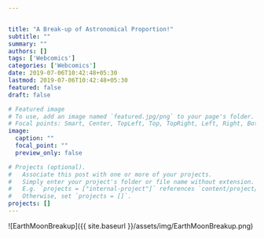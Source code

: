 ```yaml
---


title: "A Break-up of Astronomical Proportion!"
subtitle: ""
summary: ""
authors: []
tags: ['Webcomics']
categories: ['Webcomics']
date: 2019-07-06T10:42:48+05:30
lastmod: 2019-07-06T10:42:48+05:30
featured: false
draft: false

# Featured image
# To use, add an image named `featured.jpg/png` to your page's folder.
# Focal points: Smart, Center, TopLeft, Top, TopRight, Left, Right, BottomLeft, Bottom, BottomRight.
image:
  caption: ""
  focal_point: ""
  preview_only: false

# Projects (optional).
#   Associate this post with one or more of your projects.
#   Simply enter your project's folder or file name without extension.
#   E.g. `projects = ["internal-project"]` references `content/project/deep-learning/index.md`.
#   Otherwise, set `projects = []`.
projects: []
---
```


![EarthMoonBreakup]({{ site.baseurl }}/assets/img/EarthMoonBreakup.png)

